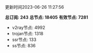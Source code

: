 更新时间2023-06-26 11:27:56

**总订阅: 243**
**总节点: 18405**
**有效节点: 7281**
- v2ray节点: 4992
- trojan节点: 1318
- ssr节点: 133
- ss节点: 836
